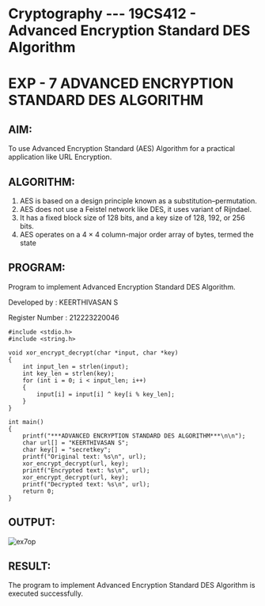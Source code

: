 # Cryptography --- 19CS412 - Advanced Encryption Standard DES Algorithm

# EXP - 7 ADVANCED ENCRYPTION STANDARD DES ALGORITHM

## AIM:
To use Advanced Encryption Standard (AES) Algorithm for a practical application like URL Encryption.

## ALGORITHM: 
  1. AES is based on a design principle known as a substitution–permutation. 
  2. AES does not use a Feistel network like DES, it uses variant of Rijndael. 
  3. It has a fixed block size of 128 bits, and a key size of 128, 192, or 256 bits. 
  4. AES operates on a 4 × 4 column-major order array of bytes, termed the state

## PROGRAM: 
Program to implement Advanced Encryption Standard DES Algorithm.

Developed by : KEERTHIVASAN S

Register Number : 212223220046

```
#include <stdio.h>
#include <string.h>

void xor_encrypt_decrypt(char *input, char *key) 
{
    int input_len = strlen(input);
    int key_len = strlen(key);
    for (int i = 0; i < input_len; i++) 
    {
        input[i] = input[i] ^ key[i % key_len];
    }
}

int main() 
{
    printf("***ADVANCED ENCRYPTION STANDARD DES ALGORITHM***\n\n");
    char url[] = "KEERTHIVASAN S";
    char key[] = "secretkey"; 
    printf("Original text: %s\n", url);
    xor_encrypt_decrypt(url, key);
    printf("Encrypted text: %s\n", url);
    xor_encrypt_decrypt(url, key);
    printf("Decrypted text: %s\n", url);
    return 0;
}
```
## OUTPUT:

![ex7op](https://github.com/user-attachments/assets/d45d1e1a-f5aa-422d-b4b0-f9b8605256cb)

## RESULT: 
The program to implement Advanced Encryption Standard DES Algorithm is executed successfully.
